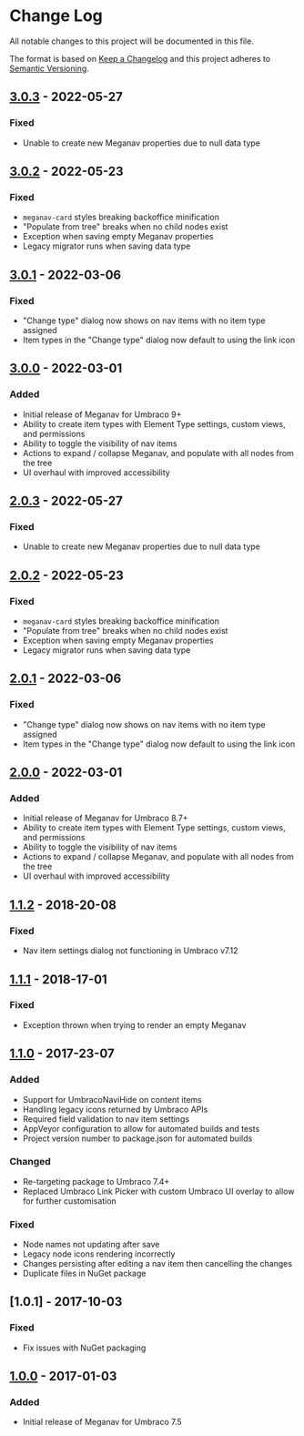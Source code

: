 # Change Log

All notable changes to this project will be documented in this file.

The format is based on [Keep a Changelog](https://keepachangelog.com/) and this project adheres to [Semantic Versioning](https://semver.org/).

## [3.0.3] - 2022-05-27
### Fixed
* Unable to create new Meganav properties due to null data type

## [3.0.2] - 2022-05-23
### Fixed
* `meganav-card` styles breaking backoffice minification
* "Populate from tree" breaks when no child nodes exist
* Exception when saving empty Meganav properties
* Legacy migrator runs when saving data type

## [3.0.1] - 2022-03-06
### Fixed
* "Change type" dialog now shows on nav items with no item type assigned
* Item types in the "Change type" dialog now default to using the link icon

## [3.0.0] - 2022-03-01
### Added
* Initial release of Meganav for Umbraco 9+
* Ability to create item types with Element Type settings, custom views, and permissions
* Ability to toggle the visibility of nav items
* Actions to expand / collapse Meganav, and populate with all nodes from the tree
* UI overhaul with improved accessibility

## [2.0.3] - 2022-05-27
### Fixed
* Unable to create new Meganav properties due to null data type

## [2.0.2] - 2022-05-23
### Fixed
* `meganav-card` styles breaking backoffice minification
* "Populate from tree" breaks when no child nodes exist
* Exception when saving empty Meganav properties
* Legacy migrator runs when saving data type

## [2.0.1] - 2022-03-06
### Fixed
* "Change type" dialog now shows on nav items with no item type assigned
* Item types in the "Change type" dialog now default to using the link icon

## [2.0.0] - 2022-03-01
### Added
* Initial release of Meganav for Umbraco 8.7+
* Ability to create item types with Element Type settings, custom views, and permissions
* Ability to toggle the visibility of nav items
* Actions to expand / collapse Meganav, and populate with all nodes from the tree
* UI overhaul with improved accessibility

## [1.1.2] - 2018-20-08
### Fixed
* Nav item settings dialog not functioning in Umbraco v7.12

## [1.1.1] - 2018-17-01
### Fixed
* Exception thrown when trying to render an empty Meganav

## [1.1.0] - 2017-23-07
### Added
* Support for UmbracoNaviHide on content items
* Handling legacy icons returned by Umbraco APIs
* Required field validation to nav item settings
* AppVeyor configuration to allow for automated builds and tests
* Project version number to package.json for automated builds

### Changed
* Re-targeting package to Umbraco 7.4+
* Replaced Umbraco Link Picker with custom Umbraco UI overlay to allow for further customisation

### Fixed
* Node names not updating after save
* Legacy node icons rendering incorrectly
* Changes persisting after editing a nav item then cancelling the changes
* Duplicate files in NuGet package

## [1.0.1] - 2017-10-03
### Fixed
* Fix issues with NuGet packaging

## [1.0.0] - 2017-01-03
### Added
* Initial release of Meganav for Umbraco 7.5

[Unreleased]: https://github.com/callumbwhyte/meganav/compare/release-3.0.3...HEAD
[3.0.3]: https://github.com/callumbwhyte/meganav/compare/release-3.0.2...release-3.0.3
[3.0.2]: https://github.com/callumbwhyte/meganav/compare/release-3.0.1...release-3.0.2
[3.0.1]: https://github.com/callumbwhyte/meganav/compare/release-3.0.0...release-3.0.1
[3.0.0]: https://github.com/callumbwhyte/meganav/compare/release-2.0.0...release-3.0.0
[2.0.3]: https://github.com/callumbwhyte/meganav/compare/release-2.0.2...release-2.0.3
[2.0.2]: https://github.com/callumbwhyte/meganav/compare/release-2.0.1...release-2.0.2
[2.0.1]: https://github.com/callumbwhyte/meganav/compare/release-2.0.0...release-2.0.1
[2.0.0]: https://github.com/callumbwhyte/meganav/tree/release-2.0.0
[1.1.2]: https://github.com/callumbwhyte/meganav/compare/release-1.1.1...release-1.1.2
[1.1.1]: https://github.com/callumbwhyte/meganav/compare/release-1.1.0...release-1.1.1
[1.1.0]: https://github.com/callumbwhyte/meganav/compare/release-1.0.0...release-1.1.0
[1.0.0]: https://github.com/callumbwhyte/meganav/tree/release-1.0.0
